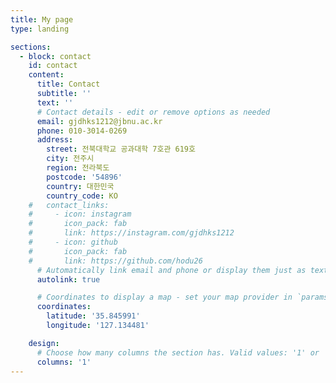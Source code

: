 ```yaml
---
title: My page
type: landing

sections:
  - block: contact
    id: contact
    content:
      title: Contact
      subtitle: ''
      text: ''
      # Contact details - edit or remove options as needed
      email: gjdhks1212@jbnu.ac.kr
      phone: 010-3014-0269
      address:
        street: 전북대학교 공과대학 7호관 619호
        city: 전주시
        region: 전라북도
        postcode: '54896'
        country: 대한민국
        country_code: KO
    #   contact_links:
    #     - icon: instagram
    #       icon_pack: fab
    #       link: https://instagram.com/gjdhks1212
    #     - icon: github
    #       icon_pack: fab
    #       link: https://github.com/hodu26
      # Automatically link email and phone or display them just as text?
      autolink: true

      # Coordinates to display a map - set your map provider in `params.yaml`
      coordinates:
        latitude: '35.845991'
        longitude: '127.134481'

    design:
      # Choose how many columns the section has. Valid values: '1' or '2'.
      columns: '1'
---
```

